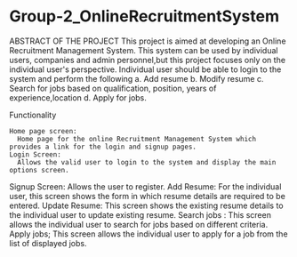# Group-2_OnlineRecruitmentSystem

ABSTRACT OF THE PROJECT
      This project is aimed at developing an Online Recruitment Management System. This system can be used by individual users, 
companies and admin personnel,but this project focuses only on the individual user's perspective. 
Individual user should be able to login to the system and perform the following
        a.	Add resume
        b.	Modify resume
        c.	Search for jobs based on qualification, position, years of experience,location
        d.	Apply for jobs. 
        
Functionality

	Home page screen: 
      Home page for the online Recruitment Management System which provides a link for the login and signup pages.
	Login Screen: 
      Allows the valid user to login to the system and display the main options screen.
  Signup Screen:
      Allows the user to register.
	Add Resume: 
     For the individual user, this screen shows the form in which resume details are required to be entered.
	Update Resume:
      This screen shows the existing resume details to the individual user to update existing resume.
  Search jobs :
      This screen allows the individual user to search for jobs based on different criteria.
  Apply jobs;
      This screen allows the individual user to apply for a job from the list of displayed jobs.

